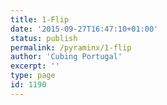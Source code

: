 ```yaml
---
title: 1-Flip
date: '2015-09-27T16:47:10+01:00'
status: publish
permalink: /pyraminx/1-flip
author: 'Cubing Portugal'
excerpt: ''
type: page
id: 1190
---
```

<!DOCTYPE html PUBLIC "-//W3C//DTD HTML 4.0 Transitional//EN" "http://www.w3.org/TR/REC-html40/loose.dtd">
<?xml encoding="UTF-8">
